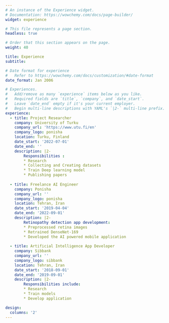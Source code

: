 ```yaml
---
# An instance of the Experience widget.
# Documentation: https://wowchemy.com/docs/page-builder/
widget: experience

# This file represents a page section.
headless: true

# Order that this section appears on the page.
weight: 40

title: Experience
subtitle:

# Date format for experience
#   Refer to https://wowchemy.com/docs/customization/#date-format
date_format: Jan 2006

# Experiences.
#   Add/remove as many `experience` items below as you like.
#   Required fields are `title`, `company`, and `date_start`.
#   Leave `date_end` empty if it's your current employer.
#   Begin multi-line descriptions with YAML's `|2-` multi-line prefix.
experience:
  - title: Project Researcher
    company: University of Turku
    company_url: 'https://www.utu.fi/en'
    company_logo: ponisha
    location: Turku, Finland
    date_start: '2022-07-01'
    date_end: ''
    description: |2-
        Responsibilities :
        * Research
        * Collecting and Creating datasets
        * Train Deep learning model
        * Publishing papers
  
  - title: Freelance AI Engineer
    company: Ponisha
    company_url: ''
    company_logo: ponisha
    location: Tehran, Iran
    date_start: '2019-04-04'
    date_end: '2022-09-01'
    description: |2-
        Retinopathy detection app development:
        * Preprocessed retina images
        * Retrained DenseNet-169
        * Developed the AI powered mobile application
        
  - title: Artificial Intelligence App Developer
    company: Sibbank
    company_url: ''
    company_logo: sibbank
    location: Tehran, Iran
    date_start: '2018-09-01'
    date_end: '2019-09-01'
    description: |2-
        Responsibilities include:
        * Research
        * Train models
        * Develop application

design:
  columns: '2'
---
```

